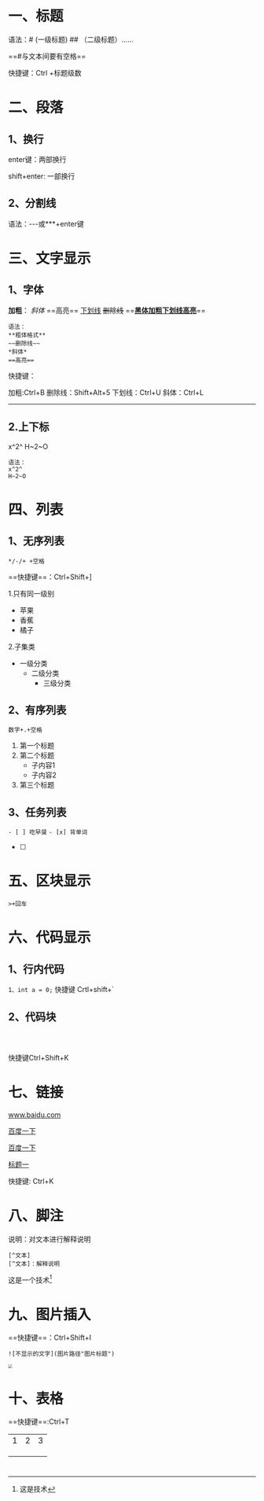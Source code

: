 # 一、标题

语法：#  (一级标题)  ## （二级标题）……

==#与文本间要有空格==

快捷键：Ctrl +标题级数

# 二、段落

## 1、换行

enter键：两部换行

shift+enter: 一部换行

## 2、分割线

语法：---或***+enter键

# 三、文字显示

## 1、字体

**加粗**：
*斜体*
==高亮==
<u>下划线</u>
~~删除线~~
==**<u>黑体加粗下划线高亮</u>**==

```text
语法：
**粗体格式** 
~~删除线~~
*斜体*
==高亮==
```

快捷键：

加粗:Ctrl+B
删除线：Shift+Alt+5
下划线：Ctrl+U
斜体：Ctrl+L



---



## 2.上下标

x^2^
H~2~O

```text
语法：
x^2^
H~2~O
```



# 四、列表

## 1、无序列表

`*/-/+ +空格`

==快捷键==：Ctrl+Shift+]

1.只有同一级别

* 苹果
* 香蕉
* 橘子

2.子集类

- 一级分类
  - 二级分类
    - 三级分类





## 2、有序列表

`数字+.+空格`

1. 第一个标题
2. 第二个标题
   - 子内容1
   - 子内容2
3. 第三个标题

## 3、任务列表

`- [ ] 吃早餐`
`- [x] 背单词`

- [ ] 

# 五、区块显示

`>+回车`

>
>
>>
>>
>>

# 六、代码显示

## 1、行内代码

`1、int a = 0;`
快捷键 Crtl+shift+`

## 2、代码块



```


```



```

```

快捷键Ctrl+Shift+K

# 七、链接

www.baidu.com

[百度一下](https://www.baidu.com)

[百度一下](https://www.baidu.com"https://www.baidu.com")

[标题一](##一、标题)

快捷键: Ctrl+K

# 八、脚注

说明：对文本进行解释说明

```
[^文本]
[^文本]：解释说明
```

这是一个技术[^1]

[^1]:这是技术

# 九、图片插入

==快捷键==：Ctrl+Shift+I

```
![不显示的文字](图片路径"图片标题")
```

<img src="C:\Users\zhouhuixu\Downloads\_cgi-bin_mmwebwx-bin_webwxgetmsgimg__&MsgID=3149483116321427352&skey=@crypt_6a31c7e_780f6cb247429d39f8397fad3f592158&mmweb_appid=wx_webfilehelper.jpg" style="zoom:50%;"/>





# 十、表格

==快捷键==:Ctrl+T

|      |      |      |
| :--- | :--: | ---: |
| 1    |  2   |    3 |
|      |      |      |
|      |      |      |
|      |      |      |

# 

































